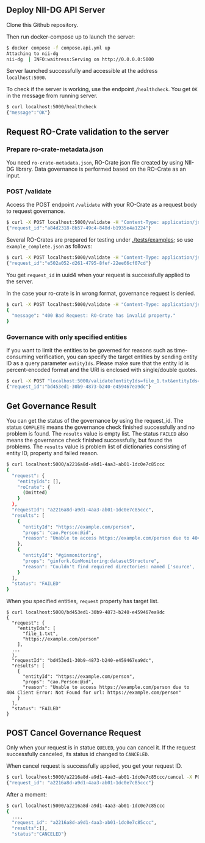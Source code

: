 ## Deploy NII-DG API Server

Clone this Github repository.

Then run docker-compose up to launch the server:

```bash
$ docker compose -f compose.api.yml up
Attaching to nii-dg
nii-dg  | INFO:waitress:Serving on http://0.0.0.0:5000
```

Server launched successfully and accessible at the address `localhost:5000`.

To check if the server is working, use the endpoint `/healthcheck`.
You get `OK` in the message from running server.

```bash
$ curl localhost:5000/healthcheck
{"message":"OK"}
```

## Request RO-Crate validation to the server

### Prepare ro-crate-metadata.json

You need `ro-crate-metadata.json`, RO-Crate json file created by using NII-DG library.
Data governance is performed based on the RO-Crate as an input.

### POST /validate

Access the POST endpoint `/validate` with your RO-Crate as a request body to request governance.

```bash
$ curl -X POST localhost:5000/validate -H "Content-Type: application/json" -d @path/to/ro-crate-metadata
{"request_id":"a84d2318-8b57-49c4-848d-b1935e4a1224"}
```

Several RO-Crates are prepared for testing under [./tests/examples](./tests/examples); so use `example_complete.json` as follows:

```bash
$ curl -X POST localhost:5000/validate -H "Content-Type: application/json" -d @./tests/examples/example_complete.json
{"request_id":"e502a052-d261-4795-8fef-22ee66cf07cd"}
```

You get `request_id` in uuid4 when your request is successfully applied to the server.

In the case your ro-crate is in wrong format, governance request is denied.

```bash
$ curl -X POST localhost:5000/validate -H "Content-Type: application/json" -d @path/to/wrong-ro-crate
{
  "message": "400 Bad Request: RO-Crate has invalid property."
}
```

### Governance with only specified entities

If you want to limit the entities to be governed for reasons such as time-consuming verification, you can specify the target entities by sending entity ID as a query parameter `entityIds`.
Please make sure that the entity id is percent-encoded format and the URI is enclosed with single/double quotes.

```bash
$ curl -X POST "localhost:5000/validate?entityIds=file_1.txt&entityIds=https%3A%2F%2Fexample.com%2Fperson" -H "Content-Type: application/json" -d @path/to/ro-crate-metadata
{"request_id":"bd453ed1-30b9-4873-b240-e459467ea9dc"}
```

## Get Governance Result

You can get the status of the governance by using the request_id.
The status `COMPLETE` means the governance check finished successfully and no problem is found. The `results` value is empty list.
The status `FAILED` also means the governance check finished successfully, but found the problems. The `results` value is problem list of dictionaries consisting of entity ID, property and failed reason.

```bash
$ curl localhost:5000/a2216a8d-a9d1-4aa3-ab01-1dc0e7c85ccc
{
  "request": {
    "entityIds": [],
    "roCrate": {
      (Omitted)
    }
  },
  "requestId": "a2216a8d-a9d1-4aa3-ab01-1dc0e7c85ccc",
  "results": [
    {
      "entityId": "https://example.com/person",
      "props": "cao.Person:@id",
      "reason": "Unable to access https://example.com/person due to 404 Client Error: Not Found for url: https://example.com/person"
    },
    {
      "entityId": "#ginmonitoring",
      "props": "ginfork.GinMonitoring:datasetStructure",
      "reason": "Couldn't find required directories: named ['source', 'input_data', 'output_data']."
    }
  ],
  "status": "FAILED"
}
```

When you specified entities, `request` property has target list.

```
$ curl localhost:5000/bd453ed1-30b9-4873-b240-e459467ea9dc
{
  "request": {
    "entityIds": [
      "file_1.txt",
      "https://example.com/person"
    ],
  ...
  },
  "requestId": "bd453ed1-30b9-4873-b240-e459467ea9dc",
  "results": [
    {
      "entityId": "https://example.com/person",
      "props": "cao.Person:@id",
      "reason": "Unable to access https://example.com/person due to 404 Client Error: Not Found for url: https://example.com/person"
    }
  ],
  "status": "FAILED"
}
```

## POST Cancel Governance Request

Only when your request is in statue `QUEUED`, you can cancel it. If the request successfully canceled, its status id changed to `CANCELED`.

When cancel request is successfully applied, you get your request ID.

```bash
$ curl localhost:5000/a2216a8d-a9d1-4aa3-ab01-1dc0e7c85ccc/cancel -X POST
{"request_id": "a2216a8d-a9d1-4aa3-ab01-1dc0e7c85ccc"}
```

After a moment:

```bash
$ curl localhost:5000/a2216a8d-a9d1-4aa3-ab01-1dc0e7c85ccc
{
  ...,
  "request_id": "a2216a8d-a9d1-4aa3-ab01-1dc0e7c85ccc",
  "results":[],
  "status":"CANCELED"}
```
